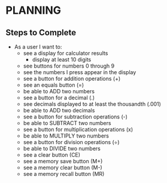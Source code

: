 # PLANNING

## Steps to Complete

- As a user I want to:
  - see a display for calculator results
    - display at least 10 digits
  - see buttons for numbers 0 through 9
  - see the numbers I press appear in the display
  - see a button for addition operations (+)
  - see an equals button (=)
  - be able to ADD two numbers
  - see a button for a decimal (.)
  - see decimals displayed to at least the thousandth (.001)
  - be able to ADD two decimals
  - see a button for subtraction operations (-)
  - be able to SUBTRACT two numbers
  - see a button for multiplication operations (x)
  - be able to MULTIPLY two numbers
  - see a button for division operations (÷)
  - be able to DIVIDE two numbers
  - see a clear button (CE)
  - see a memory save button (M+)
  - see a memory clear button (M-)
  - see a memory recall button (MR)
